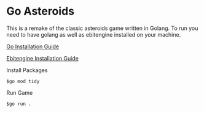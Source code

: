 # Go Asteroids
This is a remake of the classic asteroids game written in Golang. To run you need to have golang as well as ebitengine installed on your machine.

[Go Installation Guide](https://go.dev/doc/install)

[Ebitengine Installation Guide](https://ebitengine.org/en/documents/install.html)

Install Packages
```
$go mod tidy
```

Run Game
```
$go run .
```

